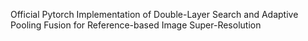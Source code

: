 Official Pytorch Implementation of Double-Layer Search and Adaptive Pooling Fusion for Reference-based Image Super-Resolution
